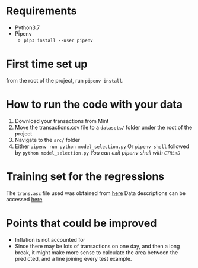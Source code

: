 # Requirements
+ Python3.7
+ Pipenv
    + `pip3 install --user pipenv`


# First time set up
from the root of the project, run `pipenv install`.


# How to run the code with your data
1. Download your transactions from Mint
2. Move the transactions.csv file to a `datasets/` folder under the root of the project
3. Navigate to the `src/` folder
4. Either `pipenv run python model_selection.py`
    Or `pipenv shell` followed by `python model_selection.py`
    _You can exit pipenv shell with `CTRL+D`_


# Training set for the regressions
The `trans.asc` file used was obtained from [here](https://github.com/awesomedata/awesome-public-datasets/issues/234)
Data descriptions can be accessed [here](https://web.archive.org/web/20161019192412/http://lisp.vse.cz/pkdd99/berka.htm)


# Points that could be improved
+ Inflation is not accounted for
+ Since there may be lots of transactions on one day, and then a long break, it might make more sense to calculate the area between the predicted, and a line joining every test example.